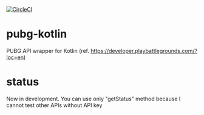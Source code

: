 [![CircleCI](https://circleci.com/gh/matsurihime/pubg-kotlin/tree/master.svg?style=svg)](https://circleci.com/gh/matsurihime/pubg-kotlin/tree/master)

# pubg-kotlin
PUBG API wrapper for Kotlin
(ref. https://developer.playbattlegrounds.com/?loc=en)

# status 
Now in development.
You can use only "getStatus" method because I cannot test other APIs without API key

